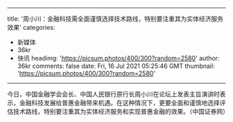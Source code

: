 
---
title: '周小川：金融科技需全面谨慎选择技术路线，特别要注重其为实体经济服务效果'
categories: 
 - 新媒体
 - 36kr
 - 快讯
headimg: 'https://picsum.photos/400/300?random=2580'
author: 36kr
comments: false
date: Fri, 16 Jul 2021 05:25:46 GMT
thumbnail: 'https://picsum.photos/400/300?random=2580'
---

<div>   
今日，中国金融学会会长、中国人民银行原行长周小川在论坛上发表主旨演讲时表示，金融科技发展给普惠金融带来机遇。在这种情况下，更要全面和谨慎地选择评估技术路线，特别要注重其为实体经济服务和实现普惠金融的效果。（中国证券网）  
</div>
            